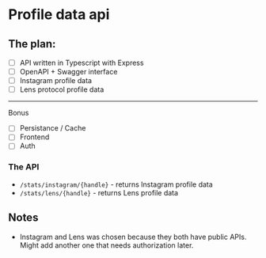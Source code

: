 # Profile data api

## The plan:
- [ ] API written in Typescript with Express
- [ ] OpenAPI + Swagger interface
- [ ] Instagram profile data
- [ ] Lens protocol profile data
---
Bonus
- [ ] Persistance / Cache
- [ ] Frontend
- [ ] Auth

### The API
- `/stats/instagram/{handle}` - returns Instagram profile data
- `/stats/lens/{handle}` - returns Lens profile data


## Notes

- Instagram and Lens was chosen because they both have public APIs. Might add another one that needs authorization later.